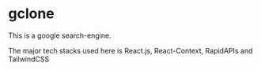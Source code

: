 # gclone
This is a google search-engine.

The major tech stacks used here is React.js, React-Context, RapidAPIs and TailwindCSS

